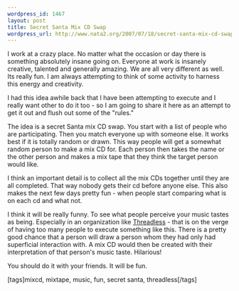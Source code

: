 ```yaml
--- 
wordpress_id: 1467
layout: post
title: Secret Santa Mix CD Swap
wordpress_url: http://www.nata2.org/2007/07/18/secret-santa-mix-cd-swap/
---
```

<p>I work at a crazy place. No matter what the occasion or day there is something absolutely insane going on. Everyone at work is insanely creative, talented and generally amazing. We are all very different as well. Its really fun. I am always attempting to think of some activity to harness this energy and creativity. </p> <p>I&nbsp;had this idea awhile back that I have been attempting to execute and I really want other to do it too - so I am going to share it here as an attempt to get it out and flush out some of the "rules."</p> <p>The idea is&nbsp;a secret Santa mix CD swap. You start with a list of people who are participating. Then you match everyone up with someone else. It works best if it is totally random or drawn. This way people will get a somewhat random person to make a mix CD for. Each person then takes the name or the other person and makes a mix tape that they think the target person would like. </p> <p>I think an important detail is to collect all the mix CDs together until they are all completed. That way nobody gets their cd before anyone else. This also makes the next few days pretty fun - when people start comparing what is on each cd and what not. </p> <p>I think it will be really funny. To see what people perceive your music tastes as being. Especially in an organization like <a href="http://threadless.com">Threadless</a> - that is on the verge of having too many people to execute something like this. There is a pretty good chance that a person will draw a person whom they had only had superficial interaction with. A mix CD would then be created with their interpretation of that person's music taste. Hilarious!</p> <p>You should do it with your friends. It will be fun. </p> <div class="wlWriterSmartContent" id="0767317B-992E-4b12-91E0-4F059A8CECA8:14ca7802-3ab5-4ab0-a43c-f7b0b5c88b3d" contenteditable="false" style="padding-right: 0px; display: inline; padding-left: 0px; padding-bottom: 0px; margin: 0px; padding-top: 0px">[tags]mixcd, mixtape, music, fun, secret santa, threadless[/tags]</div>
